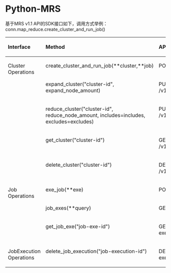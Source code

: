 # Python-MRS<a name="ZH-CN_TOPIC_0079300131"></a>

基于MRS v1.1 API的SDK接口如下，调用方式举例：conn.map\_reduce.create\_cluster\_and\_run\_job\(\)

<a name="table40885158174529"></a>
<table><thead align="left"><tr id="row11079666174529"><th class="cellrowborder" valign="top" width="19.21%" id="mcps1.1.4.1.1"><p id="p12534220184352"><a name="p12534220184352"></a><a name="p12534220184352"></a>Interface</p>
</th>
<th class="cellrowborder" valign="top" width="34.900000000000006%" id="mcps1.1.4.1.2"><p id="p8638927184352"><a name="p8638927184352"></a><a name="p8638927184352"></a>Method</p>
</th>
<th class="cellrowborder" valign="top" width="45.89%" id="mcps1.1.4.1.3"><p id="p28664466184352"><a name="p28664466184352"></a><a name="p28664466184352"></a>API</p>
</th>
</tr>
</thead>
<tbody><tr id="row46399827174529"><td class="cellrowborder" rowspan="5" valign="top" width="19.21%" headers="mcps1.1.4.1.1 "><p id="p289667174529"><a name="p289667174529"></a><a name="p289667174529"></a>Cluster Operations</p>
</td>
<td class="cellrowborder" valign="top" width="34.900000000000006%" headers="mcps1.1.4.1.2 "><p id="p23463084174529"><a name="p23463084174529"></a><a name="p23463084174529"></a>create_cluster_and_run_job(**cluster,**job)</p>
</td>
<td class="cellrowborder" valign="top" width="45.89%" headers="mcps1.1.4.1.3 "><p id="p21461621174529"><a name="p21461621174529"></a><a name="p21461621174529"></a>POST /v1.1/{project_id}/run-job-flow</p>
</td>
</tr>
<tr id="row58936861174529"><td class="cellrowborder" valign="top" headers="mcps1.1.4.1.1 "><p id="p9156409174529"><a name="p9156409174529"></a><a name="p9156409174529"></a>expand_cluster("cluster-id", expand_node_amount)</p>
</td>
<td class="cellrowborder" valign="top" headers="mcps1.1.4.1.2 "><p id="p3471690174529"><a name="p3471690174529"></a><a name="p3471690174529"></a>PUT /v1.1/{project_id}/cluster_infos/{cluster_id}</p>
</td>
</tr>
<tr id="row31245218174529"><td class="cellrowborder" valign="top" headers="mcps1.1.4.1.1 "><p id="p47834749174529"><a name="p47834749174529"></a><a name="p47834749174529"></a>reduce_cluster("cluster-id", reduce_node_amount, includes=includes, excludes=excludes)</p>
</td>
<td class="cellrowborder" valign="top" headers="mcps1.1.4.1.2 "><p id="p49409473174529"><a name="p49409473174529"></a><a name="p49409473174529"></a>PUT /v1.1/{project_id}/cluster_infos/{cluster_id}</p>
</td>
</tr>
<tr id="row42032073174529"><td class="cellrowborder" valign="top" headers="mcps1.1.4.1.1 "><p id="p49154748174529"><a name="p49154748174529"></a><a name="p49154748174529"></a>get_cluster("cluster-id")</p>
</td>
<td class="cellrowborder" valign="top" headers="mcps1.1.4.1.2 "><p id="p22111660174529"><a name="p22111660174529"></a><a name="p22111660174529"></a>GET /v1.1/{project_id}/cluster_infos/{cluster_id}</p>
</td>
</tr>
<tr id="row64787214174529"><td class="cellrowborder" valign="top" headers="mcps1.1.4.1.1 "><p id="p13272963174529"><a name="p13272963174529"></a><a name="p13272963174529"></a>delete_cluster("cluster-id")</p>
</td>
<td class="cellrowborder" valign="top" headers="mcps1.1.4.1.2 "><p id="p1368233174529"><a name="p1368233174529"></a><a name="p1368233174529"></a>DELETE /v1.1/{project_id}/clusters/{cluster_id}</p>
</td>
</tr>
<tr id="row47529574174529"><td class="cellrowborder" rowspan="3" valign="top" width="19.21%" headers="mcps1.1.4.1.1 "><p id="p24690281174529"><a name="p24690281174529"></a><a name="p24690281174529"></a>Job Operations</p>
</td>
<td class="cellrowborder" valign="top" width="34.900000000000006%" headers="mcps1.1.4.1.2 "><p id="p53755753174529"><a name="p53755753174529"></a><a name="p53755753174529"></a>exe_job(**exe)</p>
</td>
<td class="cellrowborder" valign="top" width="45.89%" headers="mcps1.1.4.1.3 "><p id="p59248717174529"><a name="p59248717174529"></a><a name="p59248717174529"></a>POST /v1.1/{project_id}/jobs/submit-job</p>
</td>
</tr>
<tr id="row63490885174529"><td class="cellrowborder" valign="top" headers="mcps1.1.4.1.1 "><p id="p42488083174529"><a name="p42488083174529"></a><a name="p42488083174529"></a>job_exes(**query)</p>
</td>
<td class="cellrowborder" valign="top" headers="mcps1.1.4.1.2 "><p id="p18982673174529"><a name="p18982673174529"></a><a name="p18982673174529"></a>GET /v1.1/{project_id}/job-exes</p>
</td>
</tr>
<tr id="row36626329174529"><td class="cellrowborder" valign="top" headers="mcps1.1.4.1.1 "><p id="p13942691174529"><a name="p13942691174529"></a><a name="p13942691174529"></a>get_job_exe("job-exe-id")</p>
</td>
<td class="cellrowborder" valign="top" headers="mcps1.1.4.1.2 "><p id="p55616177174529"><a name="p55616177174529"></a><a name="p55616177174529"></a>GET /v1.1/{project_id}/job-exes/{job_exe_id}</p>
</td>
</tr>
<tr id="row22409987174529"><td class="cellrowborder" valign="top" width="19.21%" headers="mcps1.1.4.1.1 "><p id="p10439565174529"><a name="p10439565174529"></a><a name="p10439565174529"></a>JobExecution Operations</p>
</td>
<td class="cellrowborder" valign="top" width="34.900000000000006%" headers="mcps1.1.4.1.2 "><p id="p3269654174529"><a name="p3269654174529"></a><a name="p3269654174529"></a>delete_job_execution("job-execution-id")</p>
</td>
<td class="cellrowborder" valign="top" width="45.89%" headers="mcps1.1.4.1.3 "><p id="p63515430174529"><a name="p63515430174529"></a><a name="p63515430174529"></a>DELETE /v1.1/{project_id}/job-executions/{job_execution_id}</p>
</td>
</tr>
</tbody>
</table>

